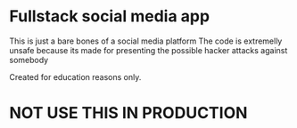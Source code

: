 # Fullstack social media app

This is just a bare bones of a social media platform
The code is extremelly unsafe because its made for
presenting the possible hacker attacks against somebody

Created for education reasons only.

# NOT USE THIS IN PRODUCTION